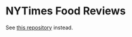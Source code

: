# NYTimes Food Reviews

See [this repository](https://github.com/josephthurman/blog-projects/tree/master/nytreviews) instead.
